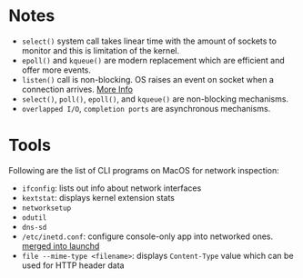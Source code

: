 # Notes

- `select()` system call takes linear time with the amount of sockets to monitor and this is limitation of the kernel.
- `epoll()` and `kqueue()` are modern replacement which are efficient and offer more events.
- `listen()` call is non-blocking. OS raises an event on socket when a connection arrives. [More Info](https://stackoverflow.com/questions/4530187/what-happens-when-we-say-listen-to-a-port)
- `select()`, `poll()`, `epoll()`, and `kqueue()` are non-blocking mechanisms.
- `overlapped I/O`, `completion ports` are asynchronous mechanisms.

# Tools

Following are the list of CLI programs on MacOS for network inspection:

- `ifconfig`: lists out info about network interfaces
- `kextstat`: displays kernel extension stats
- `networksetup`
- `odutil`
- `dns-sd`
- `/etc/inetd.conf`: configure console-only app into networked ones. [merged into launchd](https://en.wikipedia.org/wiki/Inetd#:~:text=As%20of%20version%20Mac%20OS,dedicated%20to%20a%20single%20function.)
- `file --mime-type <filename>`: displays `Content-Type` value which can be used for HTTP header data
